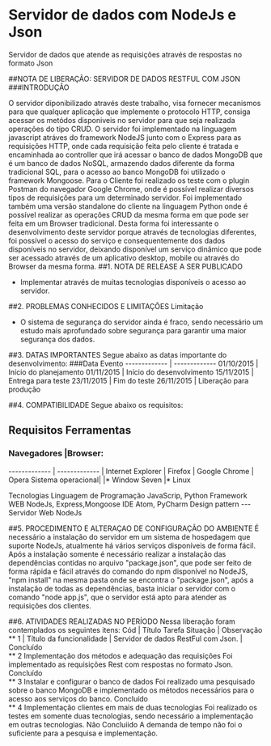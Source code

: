 # Servidor de dados com NodeJs e Json
Servidor de dados que atende as requisições através de respostas no formato Json



##NOTA DE LIBERAÇÃO: SERVIDOR DE DADOS RESTFUL COM JSON	
###INTRODUÇÃO

O servidor diponibilizado através deste trabalho, visa fornecer mecanismos para que qualquer aplicação que implemente o protocolo HTTP, consiga acessar os metódos disponiveis no servidor para que seja realizada operações do tipo CRUD.
O servidor foi implementado na linguagem javascript atráves do framework NodeJS junto com o Express para as requisições HTTP, onde cada requisição feita pelo cliente é tratada e encaminhada ao controller que irá acessar o banco de dados MongoDB que é um banco de dados NoSQL, armazendo dados diferente da forma tradicional SQL, para o acesso ao banco MongoDB foi utilizado o framework Mongoose.
Para o Cliente foi realizado os teste com o plugin Postman do navegador Google Chrome, onde é possível realizar diversos tipos de requisições para um determinado servidor. Foi implementado também uma versão standalone do cliente na linguagem Python onde é possível realizar as operações CRUD da mesma forma em que pode ser feita em um Browser tradicional.
Desta forma foi interessante o desenvolvimento deste servidor porque através de tecnologias diferentes, foi possível o acesso do serviço e consequentemente dos dados disponíveis no servidor, deixando disponível um serviço dinâmico que pode ser acessado através de um aplicativo desktop, mobile ou através do Browser da mesma forma.
##1.	NOTA DE RELEASE A SER PUBLICADO
*	Implementar através de muitas tecnologias disponíveis o acesso ao servidor.

##2.	PROBLEMAS CONHECIDOS E LIMITAÇÕES
Limitação
*	O sistema de segurança do servidor ainda é fraco, sendo necessário um estudo mais aprofundado sobre segurança para garantir uma maior segurança  dos dados.

##3.	DATAS IMPORTANTES
Segue abaixo as datas importante do desenvolvimento:
###Data	Evento
------------- | -------------
01/10/2015 | Início do planejamento
01/11/2015 | Início do desenvolvimento
15/11/2015 | Entrega para teste
23/11/2015 | Fim do teste
26/11/2015 | Liberação para produção

##4.	COMPATIBILIDADE
Segue abaixo os requisitos:
## Requisitos	Ferramentas
### Navegadores |Browser:
------------- | -------------
| Internet Explorer
| Firefox
| Google Chrome
| Opera
Sistema operacional|
|* Window Seven
|* Linux

Tecnologias
Linguagem de   Programação	JavaScrip, Python
Framework WEB	NodeJs, Express,Mongoose
IDE 	Atom, PyCharm 
Design pattern	                            ---
Servidor Web	NodeJs

##5.	PROCEDIMENTO E ALTERAÇAO DE CONFIGURAÇÃO DO AMBIENTE
É necessário a instalação do servidor em um sistema de hospedagem que suporte NodeJs, atualmente há vários serviços disponíveis de forma fácil. Após a instalação somente é necessário realizar a instalação das dependências contidas no arquivo "package.json", que pode ser feito de forma rápida e fácil através do comando do npm disponível no NodeJS, "npm install" na mesma pasta onde se encontra o "package.json", após a instalação de todas as dependências, basta iniciar o servidor com o comando "node app.js", que o servidor está apto para atender as requisições dos clientes.

##6.	ATIVIDADES REALIZADAS NO PERÍODO
Nessa liberação foram contemplados os seguintes itens:
Cód |	Título	Tarefa	Situação |	Observação
** 1	| Título da funcionalidade	| Servidor de dados RestFul com Json. |	Concluído	
** 2	Implementação dos métodos e adequação das requisições	Foi implementado as requisições Rest com respostas no formato Json.	Concluído	
** 3	Instalar e configurar o banco de dados	Foi realizado uma pesquisado sobre o banco MongoDB e implementado os métodos necessários para o acesso aos serviços do banco.
	Concluído	
** 4	Implementação clientes em mais de duas tecnologias	Foi realizado os testes em somente duas tecnologias, sendo necessário a implementação em outras tecnologias.	Não Concluiido	A demanda de tempo não foi o suficiente para a pesquisa e implementação.


